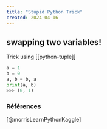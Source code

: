 ```yaml
---
title: "Stupid Python Trick"
created: 2024-04-16
---
```


## swapping two variables!

Trick using [[python-tuple]]

```python
a = 1
b = 0
a, b = b, a
print(a, b)
>>> (0, 1)
```

### Références

[@morrisLearnPythonKaggle]
